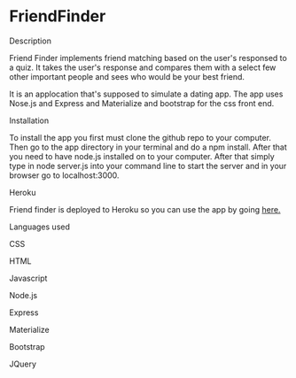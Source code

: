 # FriendFinder

Description

 Friend Finder implements friend matching based on the user's responsed to a quiz. It takes the user's response and compares them with a select few other important people and sees who would be your best friend. 

 It is an applocation that's supposed to simulate a dating app. The app uses Nose.js and Express and Materialize and bootstrap for the css front end.

Installation

To install the app you first must clone the github repo to your computer. Then go to the app directory in your terminal and do a npm install. After that you need to have node.js installed on to your computer. After that simply type in node server.js into your command line to start the server and in your browser go to localhost:3000.

Heroku

Friend finder is deployed to Heroku so you can use the app by going <a href="https://stormy-ravine-72203.herokuapp.com/">here.</a>

Languages used

 CSS

 HTML

Javascript

 Node.js

 Express

 Materialize

 Bootstrap

JQuery